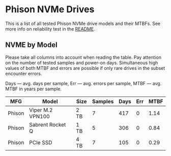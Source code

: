 Phison NVMe Drives
==================

This is a list of all tested Phison NVMe drive models and their MTBFs. See more
info on reliability test in the [README](https://github.com/linuxhw/EnterpriseDrive).

NVME by Model
------------

Please take all columns into account when reading the table. Pay attention on the
number of tested samples and power-on days. Simultaneous high values of both MTBF
and errors are possible if only rare drives in the subset encounter errors.

Days — avg. days per sample,
Err  — avg. errors per sample,
MTBF — avg. MTBF in years per sample.

| MFG       | Model              | Size   | Samples | Days  | Err   | MTBF |
|-----------|--------------------|--------|---------|-------|-------|------|
| Phison    | Viper M.2 VPN100   | 2 TB   | 7       | 417   | 0     | 1.14   |
| Phison    | Sabrent Rocket Q   | 1 TB   | 5       | 306   | 0     | 0.84   |
| Phison    | PCIe SSD           | 4 TB   | 7       | 105   | 0     | 0.29   |
